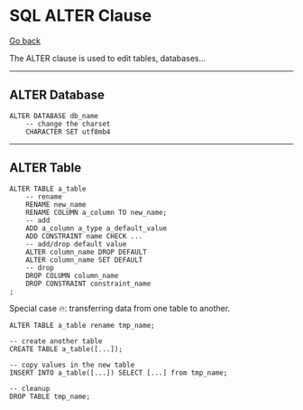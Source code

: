 # SQL ALTER Clause

[Go back](../index.md#sql-clauses-)

The ALTER clause is used to edit tables, databases...

<hr class="sep-both">

## ALTER Database

<div class="row row-cols-md-2"><div>

```sql!
ALTER DATABASE db_name
    -- change the charset
    CHARACTER SET utf8mb4
```
</div><div>
</div></div>

<hr class="sep-both">

## ALTER Table

<div class="row row-cols-md-2"><div>

```sql!
ALTER TABLE a_table
    -- rename
    RENAME new_name
    RENAME COLUMN a_column TO new_name;
    -- add
    ADD a_column a_type a_default_value
    ADD CONSTRAINT name CHECK ...
    -- add/drop default value
    ALTER column_name DROP DEFAULT
    ALTER column_name SET DEFAULT
    -- drop 
    DROP COLUMN column_name
    DROP CONSTRAINT constraint_name
;
```
</div><div>

Special case 🔥: transferring data from one table to another.

```sql!
ALTER TABLE a_table rename tmp_name;

-- create another table
CREATE TABLE a_table([...]);

-- copy values in the new table
INSERT INTO a_table([...]) SELECT [...] from tmp_name;

-- cleanup
DROP TABLE tmp_name;
```
</div></div>